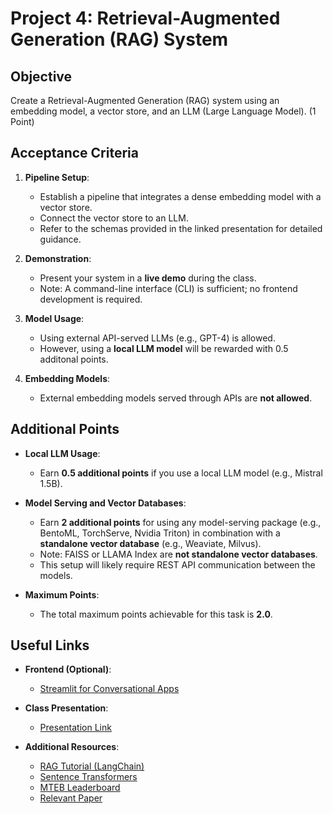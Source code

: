 # Project 4: Retrieval-Augmented Generation (RAG) System

## Objective
Create a Retrieval-Augmented Generation (RAG) system using an embedding model, a vector store, and an LLM (Large Language Model). (1 Point)

## Acceptance Criteria
1. **Pipeline Setup**: 
   - Establish a pipeline that integrates a dense embedding model with a vector store.
   - Connect the vector store to an LLM.
   - Refer to the schemas provided in the linked presentation for detailed guidance.

2. **Demonstration**:
   - Present your system in a **live demo** during the class.
   - Note: A command-line interface (CLI) is sufficient; no frontend development is required.

3. **Model Usage**:
   - Using external API-served LLMs (e.g., GPT-4) is allowed.
   - However, using a **local LLM model** will be rewarded with 0.5 additonal points.

4. **Embedding Models**:
   - External embedding models served through APIs are **not allowed**.

## Additional Points
- **Local LLM Usage**: 
  - Earn **0.5 additional points** if you use a local LLM model (e.g., Mistral 1.5B).
  
- **Model Serving and Vector Databases**:
  - Earn **2 additional points** for using any model-serving package (e.g., BentoML, TorchServe, Nvidia Triton) in combination with a **standalone vector database** (e.g., Weaviate, Milvus).
  - Note: FAISS or LLAMA Index are **not standalone vector databases**.
  - This setup will likely require REST API communication between the models.

- **Maximum Points**:
  - The total maximum points achievable for this task is **2.0**.

## Useful Links
- **Frontend (Optional)**:
  - [Streamlit for Conversational Apps](https://docs.streamlit.io/develop/tutorials/llms/build-conversational-apps)
  
- **Class Presentation**:
  - [Presentation Link](https://docs.google.com/presentation/d/1UyXhqp7qmAp1J0ktqwnaCNxqA-0_dZ3ZANPkyAgPOPM/edit?usp=sharing)

- **Additional Resources**:
  - [RAG Tutorial (LangChain)](https://python.langchain.com/docs/tutorials/rag/)
  - [Sentence Transformers](https://sbert.net/)
  - [MTEB Leaderboard](https://huggingface.co/spaces/mteb/leaderboard)
  - [Relevant Paper](https://arxiv.org/pdf/2407.01219)
